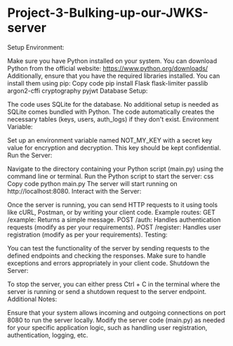 # Project-3-Bulking-up-our-JWKS-server
Setup Environment:

Make sure you have Python installed on your system. You can download Python from the official website: https://www.python.org/downloads/
Additionally, ensure that you have the required libraries installed. You can install them using pip:
Copy code
pip install Flask flask-limiter passlib argon2-cffi cryptography pyjwt
Database Setup:

The code uses SQLite for the database. No additional setup is needed as SQLite comes bundled with Python.
The code automatically creates the necessary tables (keys, users, auth_logs) if they don't exist.
Environment Variable:

Set up an environment variable named NOT_MY_KEY with a secret key value for encryption and decryption. This key should be kept confidential.
Run the Server:

Navigate to the directory containing your Python script (main.py) using the command line or terminal.
Run the Python script to start the server:
css
Copy code
python main.py
The server will start running on http://localhost:8080.
Interact with the Server:

Once the server is running, you can send HTTP requests to it using tools like cURL, Postman, or by writing your client code.
Example routes:
GET /example: Returns a simple message.
POST /auth: Handles authentication requests (modify as per your requirements).
POST /register: Handles user registration (modify as per your requirements).
Testing:

You can test the functionality of the server by sending requests to the defined endpoints and checking the responses.
Make sure to handle exceptions and errors appropriately in your client code.
Shutdown the Server:

To stop the server, you can either press Ctrl + C in the terminal where the server is running or send a shutdown request to the server endpoint.
Additional Notes:

Ensure that your system allows incoming and outgoing connections on port 8080 to run the server locally.
Modify the server code (main.py) as needed for your specific application logic, such as handling user registration, authentication, logging, etc.
